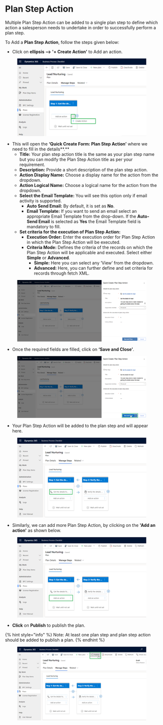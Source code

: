 # Plan Step Action

Multiple Plan Step Action can be added to a single plan step to define which action a salesperson needs to undertake in order to successfully perform a plan step.

To Add a **Plan Step Action**, follow the steps given below:

* Click on **ellipsis --> '+ Create Action'** to Add an action.

<figure><img src="../../../../.gitbook/assets/Plan step actions_1 new (1).png" alt=""><figcaption></figcaption></figure>

* This will open the **‘Quick Create Form: Plan Step Action’** where we need to fill in the details**.**
  * **Title:** Your plan step action title is the same as your plan step name but you can modify the Plan Step Action title as per your requirement.&#x20;
  * **Description:** Provide a short description of the plan step action.
  * **Action Display Name:** Choose a display name for the action from the dropdown.
  * **Action Logical Name:** Choose a logical name for the action from the dropdown.
  * **Select the Email Template:** You will see this option only if email activity is supported.
    * **Auto Send Email:** By default, it is set as **No**.
    * **Email Template:** If you want to send an email select an appropriate Email Template from the drop-down. If the **Auto-Send Email** is selected as **Yes** the Email Template field is mandatory to fill.
  * **Set criteria for the execution of Plan Step Action:**
    * **Execution Order:** Enter the execution order for Plan Step Action in which the Plan Step Action will be executed.
    * **Criteria Mode:** Defines the criteria of the records on which the Plan Step Action will be applicable and executed. Select either **Simple** or **Advanced**.
      * **Simple:** Here you can select any ‘View’ from the dropdown.
      * **Advanced:** Here, you can further define and set criteria for records through fetch XML.

<figure><img src="../../../../.gitbook/assets/Plan step actions_2 New.png" alt=""><figcaption></figcaption></figure>

* Once the required fields are filled, click on **‘Save and Close’**.

<figure><img src="../../../../.gitbook/assets/Plan step actions_3 new.png" alt=""><figcaption></figcaption></figure>

* Your Plan Step Action will be added to the plan step and will appear here.

<figure><img src="../../../../.gitbook/assets/Plan step actions_4 new.png" alt=""><figcaption></figcaption></figure>

* Similarly, we can add more Plan Step Action, by clicking on the **'Add an action'** as shown below.&#x20;

<figure><img src="../../../../.gitbook/assets/Plan step actions_5.png" alt=""><figcaption></figcaption></figure>

* **Click** on **Publish** to publish the plan.

{% hint style="info" %}
Note: At least one plan step and plan step action should be added to publish a plan.
{% endhint %}

<figure><img src="../../../../.gitbook/assets/publish process (1).png" alt=""><figcaption></figcaption></figure>
